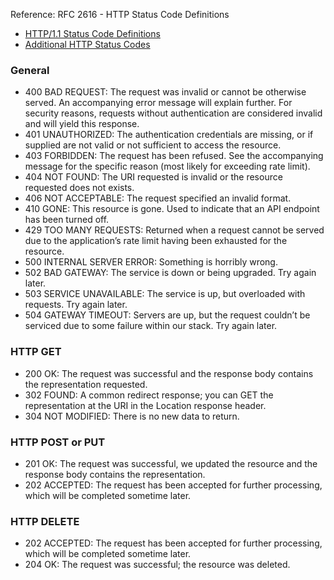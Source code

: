 Reference: RFC 2616 - HTTP Status Code Definitions
* [HTTP/1.1 Status Code Definitions](http://www.w3.org/Protocols/rfc2616/rfc2616-sec10.html)
* [Additional HTTP Status Codes](http://tools.ietf.org/html/rfc6585)

### General
* 400 BAD REQUEST: The request was invalid or cannot be otherwise served. An accompanying error message will explain further. For security reasons, requests without authentication are considered invalid and will yield this response.
* 401 UNAUTHORIZED: The authentication credentials are missing, or if supplied are not valid or not sufficient to access the resource.
* 403 FORBIDDEN: The request has been refused. See the accompanying message for the specific reason (most likely for exceeding rate limit).
* 404 NOT FOUND: The URI requested is invalid or the resource requested does not exists.
* 406 NOT ACCEPTABLE: The request specified an invalid format.
* 410 GONE: This resource is gone. Used to indicate that an API endpoint has been turned off.
* 429 TOO MANY REQUESTS: Returned when a request cannot be served due to the application’s rate limit having been exhausted for the resource.
* 500 INTERNAL SERVER ERROR: Something is horribly wrong.
* 502 BAD GATEWAY: The service is down or being upgraded. Try again later.
* 503 SERVICE UNAVAILABLE: The service is up, but overloaded with requests. Try again later.
* 504 GATEWAY TIMEOUT: Servers are up, but the request couldn’t be serviced due to some failure within our stack. Try again later.

### HTTP GET
* 200 OK: The request was successful and the response body contains the representation requested.
* 302 FOUND: A common redirect response; you can GET the representation at the URI in the Location response header.
* 304 NOT MODIFIED: There is no new data to return.

### HTTP POST or PUT
* 201 OK: The request was successful, we updated the resource and the response body contains the representation.
* 202 ACCEPTED: The request has been accepted for further processing, which will be completed sometime later.

### HTTP DELETE
* 202 ACCEPTED: The request has been accepted for further processing, which will be completed sometime later.
* 204 OK: The request was successful; the resource was deleted.
